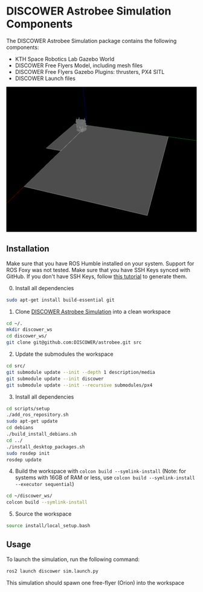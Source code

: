 # DISCOWER Astrobee Simulation Components
The DISCOWER Astrobee Simulation package contains the following components:
* KTH Space Robotics Lab Gazebo World
* DISCOWER Free Flyers Model, including mesh files
* DISCOWER Free Flyers Gazebo Plugins: thrusters, PX4 SITL
* DISCOWER Launch files

![DISCOWER Astrobee Simulation](https://github.com/DISCOWER/discower_asim/blob/main/discower/doc/images/simulator.png)

## Installation
Make sure that you have ROS Humble installed on your system. Support for ROS Foxy was not tested. Make sure that you have SSH Keys synced with GitHub. If you don't have SSH Keys, follow [this tutorial](https://docs.github.com/en/authentication/connecting-to-github-with-ssh/generating-a-new-ssh-key-and-adding-it-to-the-ssh-agent) to generate them.

0. Install all dependencies
```bash
sudo apt-get install build-essential git
```

1. Clone [DISCOWER Astrobee Simulation](https://github.com/DISCOWER/astrobee) into a clean workspace
```bash
cd ~/.
mkdir discower_ws
cd discower_ws/
git clone git@github.com:DISCOWER/astrobee.git src
```

2. Update the submodules the workspace
```bash
cd src/
git submodule update --init --depth 1 description/media
git submodule update --init discower
git submodule update --init --recursive submodules/px4
```

3. Install all dependencies
```bash
cd scripts/setup
./add_ros_repository.sh
sudo apt-get update
cd debians
./build_install_debians.sh
cd ../
./install_desktop_packages.sh
sudo rosdep init
rosdep update
```

4. Build the workspace with `colcon build --symlink-install` (Note: for systems with 16GB of RAM or less, use `colcon build --symlink-install --executor sequential`)
```bash
cd ~/discower_ws/
colcon build --symlink-install
```

5. Source the workspace
```bash
source install/local_setup.bash
```

## Usage
To launch the simulation, run the following command:
```bash
ros2 launch discower sim.launch.py
```

This simulation should spawn one free-flyer (Orion) into the workspace